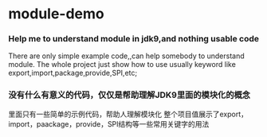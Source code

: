 # module-demo

### Help me to understand module in jdk9,and nothing usable code

There are only simple example code,,can help somebody to understand module.
The whole project just show how to use usually keyword like export,import,package,provide,SPI,etc;

### 没有什么有意义的代码，仅仅是帮助理解JDK9里面的模块化的概念

里面只有一些简单的示例代码，帮助人理解模块化
整个项目值展示了export，import，paackage，provide，SPI结构等一些常用关键字的用法
